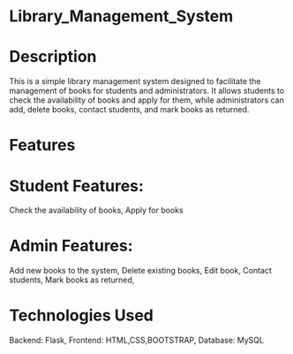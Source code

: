 # Library_Management_System
# Description
This is a simple library management system designed to facilitate the management of books for students and administrators. It allows students to check the availability of books and apply for them, while administrators can add, delete books, contact students, and mark books as returned.

# Features
# Student Features:
Check the availability of books,
Apply for books
# Admin Features:
Add new books to the system,
Delete existing books,
Edit book,
Contact students,
Mark books as returned,
# Technologies Used
Backend:  Flask,
Frontend: HTML,CSS,BOOTSTRAP,
Database:  MySQL
